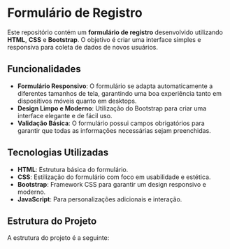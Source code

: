 # Formulário de Registro

Este repositório contém um **formulário de registro** desenvolvido utilizando **HTML**, **CSS** e **Bootstrap**. O objetivo é criar uma interface simples e responsiva para coleta de dados de novos usuários.

## Funcionalidades

- **Formulário Responsivo**: O formulário se adapta automaticamente a diferentes tamanhos de tela, garantindo uma boa experiência tanto em dispositivos móveis quanto em desktops.
- **Design Limpo e Moderno**: Utilização do Bootstrap para criar uma interface elegante e de fácil uso.
- **Validação Básica**: O formulário possui campos obrigatórios para garantir que todas as informações necessárias sejam preenchidas.

## Tecnologias Utilizadas

- **HTML**: Estrutura básica do formulário.
- **CSS**: Estilização do formulário com foco em usabilidade e estética.
- **Bootstrap**: Framework CSS para garantir um design responsivo e moderno.
- **JavaScript**: Para personalizações adicionais e interação.

## Estrutura do Projeto

A estrutura do projeto é a seguinte:

